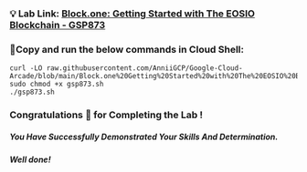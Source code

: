 
### 💡 Lab Link: [Block.one: Getting Started with The EOSIO Blockchain - GSP873](https://www.cloudskillsboost.google/focuses/18269?parent=catalog)

### 🚨Copy and run the below commands in Cloud Shell:


```
curl -LO raw.githubusercontent.com/AnniiGCP/Google-Cloud-Arcade/blob/main/Block.one%20Getting%20Started%20with%20The%20EOSIO%20Blockchain/gsp873.sh
sudo chmod +x gsp873.sh
./gsp873.sh
```


### Congratulations 🎉 for Completing the Lab !

##### *You Have Successfully Demonstrated Your Skills And Determination.*

#### *Well done!*

